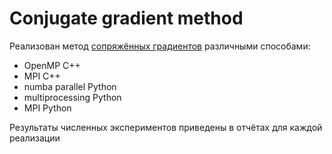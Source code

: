 # Сonjugate gradient method

Реализован метод [сопряжённых градиентов](https://ru.wikipedia.org/wiki/Метод_сопряжённых_градиентов) различными способами:
- OpenMP C++
- MPI C++
- numba parallel Python
- multiprocessing Python
- MPI Python

Результаты численных экспериментов приведены в отчётах для каждой реализации

[](https://github.com/DrEternity/Conjugate_gradient_method/blob/main/grad.gif?raw=true)
